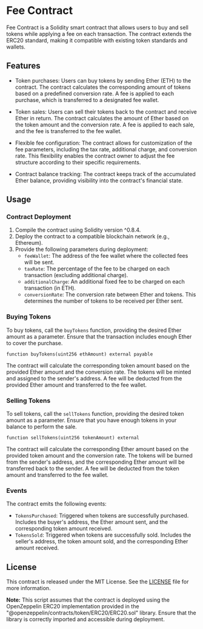 # Fee Contract

Fee Contract is a Solidity smart contract that allows users to buy and sell tokens while applying a fee on each transaction. The contract extends the ERC20 standard, making it compatible with existing token standards and wallets.

## Features

- Token purchases: Users can buy tokens by sending Ether (ETH) to the contract. The contract calculates the corresponding amount of tokens based on a predefined conversion rate. A fee is applied to each purchase, which is transferred to a designated fee wallet.

- Token sales: Users can sell their tokens back to the contract and receive Ether in return. The contract calculates the amount of Ether based on the token amount and the conversion rate. A fee is applied to each sale, and the fee is transferred to the fee wallet.

- Flexible fee configuration: The contract allows for customization of the fee parameters, including the tax rate, additional charge, and conversion rate. This flexibility enables the contract owner to adjust the fee structure according to their specific requirements.

- Contract balance tracking: The contract keeps track of the accumulated Ether balance, providing visibility into the contract's financial state.

## Usage

### Contract Deployment

1. Compile the contract using Solidity version ^0.8.4.
2. Deploy the contract to a compatible blockchain network (e.g., Ethereum).
3. Provide the following parameters during deployment:
   - `feeWallet`: The address of the fee wallet where the collected fees will be sent.
   - `taxRate`: The percentage of the fee to be charged on each transaction (excluding additional charge).
   - `additionalCharge`: An additional fixed fee to be charged on each transaction (in ETH).
   - `conversionRate`: The conversion rate between Ether and tokens. This determines the number of tokens to be received per Ether sent.

### Buying Tokens

To buy tokens, call the `buyTokens` function, providing the desired Ether amount as a parameter. Ensure that the transaction includes enough Ether to cover the purchase.

```solidity
function buyTokens(uint256 ethAmount) external payable
```

The contract will calculate the corresponding token amount based on the provided Ether amount and the conversion rate. The tokens will be minted and assigned to the sender's address. A fee will be deducted from the provided Ether amount and transferred to the fee wallet.

### Selling Tokens

To sell tokens, call the `sellTokens` function, providing the desired token amount as a parameter. Ensure that you have enough tokens in your balance to perform the sale.

```solidity
function sellTokens(uint256 tokenAmount) external
```

The contract will calculate the corresponding Ether amount based on the provided token amount and the conversion rate. The tokens will be burned from the sender's address, and the corresponding Ether amount will be transferred back to the sender. A fee will be deducted from the token amount and transferred to the fee wallet.

### Events

The contract emits the following events:

- `TokensPurchased`: Triggered when tokens are successfully purchased. Includes the buyer's address, the Ether amount sent, and the corresponding token amount received.
- `TokensSold`: Triggered when tokens are successfully sold. Includes the seller's address, the token amount sold, and the corresponding Ether amount received.

## License

This contract is released under the MIT License. See the [LICENSE](./LICENSE) file for more information.

**Note:** This script assumes that the contract is deployed using the OpenZeppelin ERC20 implementation provided in the "@openzeppelin/contracts/token/ERC20/ERC20.sol" library. Ensure that the library is correctly imported and accessible during deployment.
